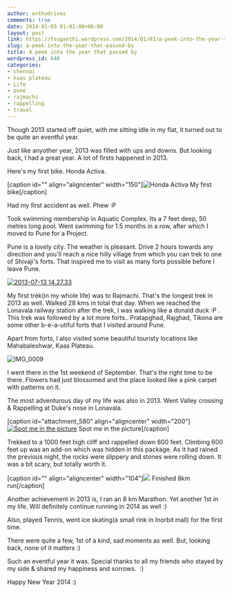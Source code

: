 ```yaml
---
author: enthudrives
comments: true
date: 2014-01-03 01:01:00+00:00
layout: post
link: https://tsuganthi.wordpress.com/2014/01/03/a-peek-into-the-year-that-passed-by/
slug: a-peek-into-the-year-that-passed-by
title: A peek into the year that passed by
wordpress_id: 648
categories:
- chennai
- kaas plateau
- Life
- pune
- rajmachi
- rappelling
- travel
---
```


Though 2013 started off quiet, with me sitting idle in my flat, it turned out to be quite an eventful year.  
  
Just like anyother year, 2013 was filled with ups and downs. But looking back, I had a great year. A lot of firsts happened in 2013.  
  
Here's my first bike. Honda Activa.  
  
[caption id="" align="aligncenter" width="150"]![Honda Activa](https://pbs.twimg.com/media/BJl-pcJCAAEWz4o.jpg:thumb) My first bike[/caption]  
  
Had my first accident as well. Phew :P  
  
Took swimming membership in Aquatic Complex. Its a 7 feet deep, 50 metres long pool. Went swimming for 1.5 months in a row, after which I moved to Pune for a Project.  
  
Pune is a lovely city. The weather is pleasant. Drive 2 hours towards any direction and you'll reach a nice hilly village from which you can trek to one of Shivaji's forts. That inspired me to visit as many forts possible before I leave Pune.  
  
[![2013-07-13 14.27.33](http://tsuganthi.files.wordpress.com/2014/01/2013-07-13-14-27-33.jpg?w=300)](http://tsuganthi.files.wordpress.com/2014/01/2013-07-13-14-27-33.jpg)  
  
My first trek(in my whole life) was to Rajmachi. That's the longest trek in 2013 as well. Walked 28 kms in total that day. When we reached the Lonavala railway station after the trek, I was walking like a donald duck :P . This trek was followed by a lot more forts.. Pratapghad, Rajghad, Tikona are some other b-e-a-utiful forts that I visited around Pune.  
  
Apart from forts, I also visited some beautiful touristy locations like Mahabaleshwar, Kaas Plateau.  
  
![IMG_0009](http://tsuganthi.files.wordpress.com/2014/01/img_0009.jpg?w=300)  
  
I went there in the 1st weekend of September. That's the right time to be there. Flowers had just blossomed and the place looked like a pink carpet with patterns on it.  
  
The most adventurous day of my life was also in 2013. Went Valley crossing & Rappelling at Duke's nose in Lonavala.  
  
[caption id="attachment_580" align="aligncenter" width="200"][![Spot me in the picture](http://tsuganthi.files.wordpress.com/2014/01/img_3156.jpg?w=200)](http://tsuganthi.files.wordpress.com/2014/01/img_3156.jpg) Spot me in the picture[/caption]  
  
Trekked to a 1000 feet high cliff and rappelled down 600 feet. Climbing 600 feet up was an add-on which was hidden in this package. As it had rained the previous night, the rocks were slippery and stones were rolling down. It was a bit scary, but totally worth it.  
  
[caption id="" align="aligncenter" width="104"]![](http://m.ak.fbcdn.net/sphotos-d.ak/hphotos-ak-frc3/p480x480/1458440_10151836508688019_1037353607_n.jpg) Finished 8km run[/caption]  
  
Another achievement in 2013 is, I ran an 8 km Marathon. Yet another 1st in my life. Will definitely continue running in 2014 as well :)  
  
Also, played Tennis, went ice skating(a small rink in Inorbit mall) for the first time.  
  
There were quite a few, 1st of a kind, sad moments as well. But, looking back, none of it matters :)  
  
Such an eventful year it was. Special thanks to all my friends who stayed by my side & shared my happiness and sorrows.  :)  
  
Happy New Year 2014 :)
